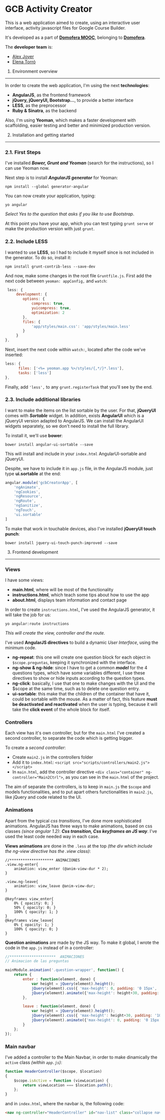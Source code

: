 GCB Activity Creator
===========================
This is a web application aimed to create, using an interactive user interface, activity javascript files for Google Course Builder.

It's developed as a part of **[Domofera MOOC](https://moocdomofera.appspot.com/)**, belonging to **[Domofera](https://domofera.com/)**. 

The **developer team** is:
 - [Alex Jover](https://github.com/alexjoverm)
 - [Elena Torró](https://github.com/elenatorro)

1. Environment overview
----------
In order to create the web application, I'm using the next **technologies**:
 -  **AngularJS**, as the frontend framework
 -  **jQuery, jQueryUI, Bootstrap...**, to provide a better interface
 -  **LESS**, as the preprocessor
 -  **Ruby & Sinatra**, as the backend

Also, I'm using **Yeoman**, which makes a faster development with scaffolding, easier testing and better and minimized production version.
 
 2. Installation and getting started
----------

### 2.1. First Steps

I've installed ***Bower, Grunt and Yeoman*** (search for the instructions), so I can use Yeoman now.

Next step is to install ***AngularJS generator*** for Yeoman:
```
npm install --global generator-angular
```
You can now create your application, typing:
```
yo angular
```
*Select Yes to the question that asks if you like to use Bootstrap*.

At this point you have your app, which you can test typing `grunt serve` or make the production version with just `grunt`.

### 2.2. Include LESS

I wanted to use **LESS**, so I had to include it myself since is not included in the generator. To do so, install it:
```
npm install grunt-contrib-less --save-dev
```
And now, make some changes in the root file `Gruntfile.js`. First add the next code between `yeoman: appConfig,` and `watch`:
```javascript
 less: {
     development: {
        options: {
            compress: true,
            yuicompress: true,
            optimization: 2
        },
        files: {
            'app/styles/main.css': 'app/styles/main.less'
        }
     }
},
``` 
Next, insert the next code within `watch:`, located after the code we've inserted:
```javascript
less: {
      files: ['<%= yeoman.app %>/styles/{,*/}*.less'],
      tasks: ['less']
},
```

Finally, add `'less',` to any `grunt.registerTask` that you'll see by the end.



### 2.3. Include additional libraries

I want to make the items on the list sortable by the user. For that, **jQueryUI** comes with ***Sortable*** widget. In addition, exists **AngularUI** which is a jQueryUI version adapted to AngularJS. We can install the AngularUI widgets separately, so we don't need to install the full library.

To install it, we'll use **bower**:
```
bower install angular-ui-sortable --save
```
This will install and include in your `index.html` AngularUI-sortable and jQueryUI.

Despite, we have to include it in `app.js` file, in the AngularJS module, just type **ui.sortable** at the end:
```javascript
angular.module('gcbCreatorApp', [
    'ngAnimate',
    'ngCookies',
    'ngResource',
    'ngRoute',
    'ngSanitize',
    'ngTouch',
    'ui.sortable'
]
```

To make that work in touchable devices, also I've installed **jQueryUI touch punch**:
```
bower install jquery-ui-touch-punch-improved --save
```


 3. Frontend development
----------

### Views
I have some views:
 -  **main.html**, where will be most of the functionality
 -  **instructions.html**, which teach some tips about how to use the app
 -  **about.html**, displays team information and contact page

In order to create `instructions.html`, I've used the AngularJS generator, it will take the job for us:

```
yo angular:route instructions
```
*This will create the view, controller and the route.*

I've used **AngularJS directives** to build a dynamic *User Interface*, using the minimum code.
  - **ng-repeat**: this one will create one question block for each object in `$scope.preguntas`, keeping it synchronized with the interface.
  - **ng-show & ng-hide**: since I have to get a common ***model*** for the 4 questions types, which have some variables different, I use these directives to show or hide inputs according to the question types.
  - **ng-click**: basically, I use that one to make changes with the UI and the $scope at the same time, such as to delete one question entry.
  - **ui-sortable**: this make that the children of the container that have it, could be sortable with the mouse. As a matter of fact, this feature **must be deactivated and reactivated** when the user is typing, because it will take the **click event** of the whole block for itself.


### Controllers
Each view has it's own controller, but for the `main.html` I've created a second controller, to separate the code which is getting bigger.

To create a *second controller*:
  - Create `main2.js` in the controllers folder
  - Add it to `index.html`: `<script src="scripts/controllers/main2.js"></script>`
  - In `main.html`, add the controller directive `<div class="container" ng-controller="Main2Ctrl">`, as you can see in the `main.html` of the project.

The aim of separate the controllers, is to keep in `main.js` the `$scope` and models functionalities, and to put apart others functionalities in `main2.js`, like jQuery and code related to the UI.


### Animations
Apart from the typical *css transitions*, I've done more sophisticated animations. AngularJS has three ways to make animations, based on css classes *(since angular 1.2)*: ***Css transition, Css keyframes an JS way***. I've used the least code needed way in each case.

**Views animations** are done in the `.less` at the top *(the div which include the ng-view directive has the .view class)*:

```less
//******************** ANIMACIONES
.view.ng-enter{
    animation: view_enter (@anim-view-dur * 2);
}

.view.ng-leave{
    animation: view_leave @anim-view-dur;
}

@keyframes view_enter{
    0% { opacity: 0; }
    50% { opacity: 0; }
    100% { opacity: 1; }
}
@keyframes view_leave{
    0% { opacity: 1; }
    100% { opacity: 0; }
}
```

**Question animations** are made by the JS way. To make it global, I wrote the code in the `app.js` instead of in a controller:

```javascript
//*********************  ANIMACIONES
// Animacion de las preguntas

mainModule.animation('.question-wrapper', function() {
    return {
        enter : function(element, done) { 
            var height = jQuery(element).height();
            jQuery(element).css({ 'max-height': 0, padding: '0 15px', 'opacity': 0 });
            jQuery(element).animate({'max-height': height+30, padding: '10px 15px', 'opacity': 1 }, 400, done);
        },

        leave : function(element, done) {
            var height = jQuery(element).height();
            jQuery(element).css({ 'max-height': height+30, padding: '10px 15px', 'opacity': 1 });
            jQuery(element).animate({'max-height': 0, padding: '0 15px', 'opacity': 0 }, 400, done);
        }
    };
});
```



### Main navbar

I've added a controller to the Main Navbar, in order to make dinamically the `active` class *(within `app.js`)*:

```javascript
function HeaderController($scope, $location) 
{ 
    $scope.isActive = function (viewLocation) { 
        return viewLocation === $location.path();
    };
}
```
and in `index.html`, where the navbar is, the following code:
```html
<nav ng-controller="HeaderController" id="nav-list" class="collapse navbar-collapse" role="navigation" >
```






